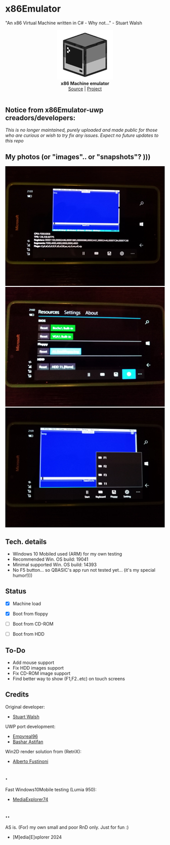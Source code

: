 # x86Emulator

"An x86 Virtual Machine written in C# - Why not..." - Stuart Walsh 

<p align="center">
  <img src="Images/logo.png" width="176"><br>
  <b>x86 Machine emulator</b><br/>
  <a href="./src">Source</a> |
  <a href="https://github.com/cryogen/VM86CS">Project</a> 
  <br/><br/>
</p>

## Notice from x86Emulator-uwp creadors/developers: 
*This is no longer maintained, purely uploaded and made public for those who are curious or wish to try fix any issues. Expect no future updates to this repo*

## My photos (or "images".. or "snapshots"? )))

![](Images/shot1.png)
![](Images/shot2.png)
![](Images/shot3.png)

## Tech. details
- Windows 10 Mobiled used (ARM) for my own testing
- Recommended Win. OS build: 19041
- Minimal supported  Win. OS build: 14393
- No F5 button... so QBASIC's app run not tested yet... (it's my special humor!)))


## Status

- [x] Machine load
- [x] Boot from floppy
- [ ] Boot from CD-ROM
- [ ] Boot from HDD


## To-Do

- Add mouse support
- Fix HDD images support
- Fix CD-ROM image support
- Find better way to show (F1,F2..etc) on touch screens


## Credits

Original developer:

- [Stuart Walsh](https://github.com/cryogen)

UWP port development:

- [Empyreal96](https://github.com/Empyreal96)
- [Bashar Astifan](https://github.com/basharast)


Win2D render solution from (RetriX):

- [Alberto Fustinoni](https://github.com/albertofustinoni)


## .
Fast Windows10Mobile testing (Lumia 950):

- [MediaExplorer74](https://github.com/mediaexplorer74)

## ..
AS is. (For) my own small and poor RnD only. Just for fun :)

- [M]edia[E]xplorer 2024